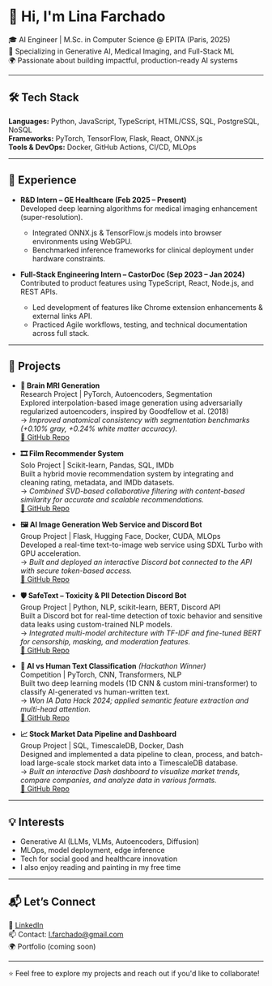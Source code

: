 # 👋 Hi, I'm Lina Farchado

🎓 AI Engineer | M.Sc. in Computer Science @ EPITA (Paris, 2025)  
🧠 Specializing in Generative AI, Medical Imaging, and Full-Stack ML  
🌍 Passionate about building impactful, production-ready AI systems

---

## 🛠️ Tech Stack

**Languages:** Python, JavaScript, TypeScript, HTML/CSS, SQL, PostgreSQL, NoSQL   
**Frameworks:** PyTorch, TensorFlow, Flask, React, ONNX.js  
**Tools & DevOps:** Docker, GitHub Actions, CI/CD, MLOps  

---

## 💼 Experience

- **R&D Intern – GE Healthcare (Feb 2025 – Present)**  
  Developed deep learning algorithms for medical imaging enhancement (super-resolution).  
  - Integrated ONNX.js & TensorFlow.js models into browser environments using WebGPU.  
  - Benchmarked inference frameworks for clinical deployment under hardware constraints.

- **Full-Stack Engineering Intern – CastorDoc (Sep 2023 – Jan 2024)**  
  Contributed to product features using TypeScript, React, Node.js, and REST APIs.  
  - Led development of features like Chrome extension enhancements & external links API.  
  - Practiced Agile workflows, testing, and technical documentation across full stack.  

---

## 🚀 Projects

- **🧠 Brain MRI Generation**  
  Research Project | PyTorch, Autoencoders, Segmentation  
  Explored interpolation-based image generation using adversarially regularized autoencoders, inspired by Goodfellow et al.
(2018)  
  → *Improved anatomical consistency with segmentation benchmarks (+0.10% gray, +0.24% white matter accuracy).*  
  [🔗 GitHub Repo](https://github.com/linafarchado/MRI-Brain-Representation)

- **🎞️ Film Recommender System**  
  Solo Project | Scikit-learn, Pandas, SQL, IMDb  
  Built a hybrid movie recommendation system by integrating and cleaning rating, metadata, and IMDb datasets.  
  → *Combined SVD-based collaborative filtering with content-based similarity for accurate and scalable recommendations.*  
  [🔗 GitHub Repo](https://github.com/linafarchado/Recommender)
  
- **🖼️ AI Image Generation Web Service and Discord Bot**  
  Group Project | Flask, Hugging Face, Docker, CUDA, MLOps  
  Developed a real-time text-to-image web service using SDXL Turbo with GPU acceleration.  
  → *Built and deployed an interactive Discord bot connected to the API with secure token-based access.*  
  [🔗 GitHub Repo](https://github.com/Misklean/mlops_project)

- **🛡️ SafeText – Toxicity & PII Detection Discord Bot**  
  Group Project | Python, NLP, scikit-learn, BERT, Discord API  
  Built a Discord bot for real-time detection of toxic behavior and sensitive data leaks using custom-trained NLP models.  
  → *Integrated multi-model architecture with TF-IDF and fine-tuned BERT for censorship, masking, and moderation features.*  
  [🔗 GitHub Repo](https://github.com/linafarchado/Safetext)  


- **🤖 AI vs Human Text Classification** *(Hackathon Winner)*  
  Competition | PyTorch, CNN, Transformers, NLP  
  Built two deep learning models (1D CNN & custom mini-transformer) to classify AI-generated vs human-written text.  
  → *Won IA Data Hack 2024; applied semantic feature extraction and multi-head attention.*  
  [🔗 GitHub Repo](https://github.com/linafarchado/IAVSAI)

- **📈 Stock Market Data Pipeline and Dashboard**  
  Group Project | SQL, TimescaleDB, Docker, Dash  
  Designed and implemented a data pipeline to clean, process, and batch-load large-scale stock market data into a TimescaleDB database.  
  → *Built an interactive Dash dashboard to visualize market trends, compare companies, and analyze data in various formats.*  
  [🔗 GitHub Repo](https://github.com/linafarchado/BigData)

---

## 💡 Interests

- Generative AI (LLMs, VLMs, Autoencoders, Diffusion)
- MLOps, model deployment, edge inference
- Tech for social good and healthcare innovation
- I also enjoy reading and painting in my free time

---

## 📬 Let’s Connect

🔗 [LinkedIn](https://www.linkedin.com/in/linafarchado/)  
📫 Contact: l.farchado@gmail.com  
🌍 Portfolio (coming soon)

---

⭐ Feel free to explore my projects and reach out if you'd like to collaborate!

